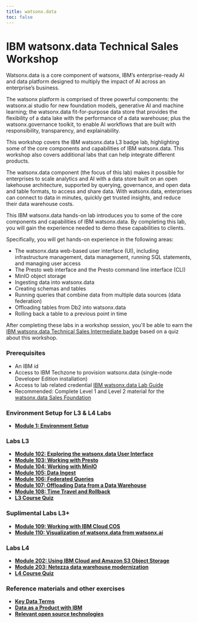 ```yaml
---
title: watsonx.data
toc: false
---
```


# IBM watsonx.data Technical Sales Workshop

Watsonx.data is a core component of watsonx, IBM’s enterprise-ready AI and data platform designed to multiply the impact of AI across an enterprise’s business. 

The watsonx platform is comprised of three powerful components: the watsonx.ai studio for new foundation models, generative AI and machine learning; the watsonx.data fit-for-purpose data store that provides the flexibility of a data lake with the performance of a data warehouse; plus the watsonx.governance toolkit, to enable AI workflows that are built with responsibility, transparency, and explainability.

This workshop covers the IBM watsonx.data L3 badge lab, highlighting some of the core components and capabilities of IBM watsonx.data. This workshop also covers additional labs that can help integrate different products.

The watsonx.data component (the focus of this lab) makes it possible for enterprises to scale analytics and AI with a data store built on an open lakehouse architecture, supported by querying, governance, and open data and table formats, to access and share data. With watsonx.data, enterprises can connect to data in minutes, quickly get trusted insights, and reduce their data warehouse costs.

This IBM watsonx.data hands-on lab introduces you to some of the core components and capabilities of IBM watsonx.data. By completing this lab, you will gain the experience needed to demo these capabilities to clients.

Specifically, you will get hands-on experience in the following areas:

  - The watsonx.data web-based user interface (UI), including infrastructure management, data management, running SQL statements, and managing user access
  - The Presto web interface and the Presto command line interface (CLI)
  - MinIO object storage
  - Ingesting data into watsonx.data
  - Creating schemas and tables
  - Running queries that combine data from multiple data sources (data federation)
  - Offloading tables from Db2 into watsonx.data
  - Rolling back a table to a previous point in time

After completing these labs in a workshop session, you'll be able to earn the [IBM watsonx.data Technical Sales Intermediate badge](https://www.credly.com/org/ibm/badge/watsonx-data-technical-sales-intermediate) based on a quiz about this workshop.

### Prerequisites

- An IBM id
- Access to IBM Techzone to provision watsonx.data (single-node Developer Edition installation)
- Access to lab related credential [IBM watsonx.data Lab Guide](https://ibm.seismic.com/Link/Content/DCG37pjmPj7VmGCHj2Df8fHVmDJj)
- Recommended: Complete Level 1 and Level 2 material for the [watsonx.data Sales Foundation](https://learn.ibm.com/course/view.php?id=12781)

### Environment Setup for L3 & L4 Labs

- **[Module 1: Environment Setup](/watsonx/watsonxdata/1)**

### Labs L3

- **[Module 102: Exploring the watsonx.data User Interface](/watsonx/watsonxdata/102)**
- **[Module 103: Working with Presto](/watsonx/watsonxdata/103)**
- **[Module 104: Working with MinIO](/watsonx/watsonxdata/104)**
- **[Module 105: Data Ingest](/watsonx/watsonxdata/105)**
- **[Module 106: Federated Queries](/watsonx/watsonxdata/106)**
- **[Module 107: Offloading Data from a Data Warehouse](/watsonx/watsonxdata/107)**
- **[Module 108: Time Travel and Rollback](/watsonx/watsonxdata/108)**
- **[L3 Course Quiz](https://learn.ibm.com/course/view.php?id=13171)**

### Suplimental Labs L3+

- **[Module 109: Working with IBM Cloud COS](/watsonx/watsonxdata/109)**
- **[Module 110: Visualization of watsonx.data from watsonx.ai](/watsonx/watsonxdata/110)**

### Labs L4

- **[Module 202: Using IBM Cloud and Amazon S3 Object Storage](/watsonx/watsonxdata/202)**
- **[Module 203: Netezza data warehouse modernization](/watsonx/watsonxdata/203)**
- **[L4 Course Quiz](https://learn.ibm.com/course/view.php?id=16013)**

### Reference materials and other exercises

- **[Key Data Terms](/watsonx/watsonxdata/ref100)**
- **[Data as a Product with IBM](/watsonx/watsonxdata/ref101)**
- **[Relevant open source technologies](/watsonx/watsonxdata/ref102)**
